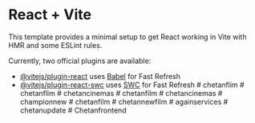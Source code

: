 # React + Vite

This template provides a minimal setup to get React working in Vite with HMR and some ESLint rules.

Currently, two official plugins are available:

- [@vitejs/plugin-react](https://github.com/vitejs/vite-plugin-react/blob/main/packages/plugin-react/README.md) uses [Babel](https://babeljs.io/) for Fast Refresh
- [@vitejs/plugin-react-swc](https://github.com/vitejs/vite-plugin-react-swc) uses [SWC](https://swc.rs/) for Fast Refresh
#   c h e t a n f l i m  
 #   c h e t a n f l i m  
 #   c h e t a n c i n e m a s  
 #   c h e t a n f i l m  
 #   c h e t a n c i n e m a s  
 #   c h a m p i o n n e w  
 #   c h e t a n f i l m  
 #   c h e t a n n e w f i l m  
 #   a g a i n s e r v i c e s  
 #   c h e t a n u p d a t e  
 #   C h e t a n f r o n t e n d  
 